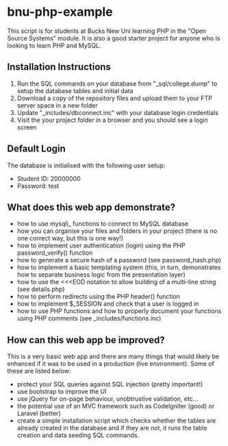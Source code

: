 # bnu-php-example

This script is for students at Bucks New Uni learning PHP in the "Open Source Systems" module. It is also a good starter project for anyone who is looking to learn PHP and MySQL.

## Installation Instructions

1. Run the SQL commands on your database from "_sql/college.dump" to setup the database tables and initial data
2. Download a copy of the repository files and upload them to your FTP server space in a new folder
3. Update "_includes/dbconnect.inc" with your database login credentials
4. Visit the your project folder in a browser and you should see a login screen

## Default Login

The database is initialised with the following user setup:

- Student ID: 20000000
- Password: test

## What does this web app demonstrate?

- how to use mysqli_ functions to connect to MySQL database
- how you can organise your files and folders in your project (there is no one correct way, but this is one way!)
- how to implement user authentication (login) using the PHP password_verify() function
- how to generate a secure hash of a password (see password_hash.php)
- how to implement a basic templating system (this, in turn, demonstrates how to separate business logic from the presentation layer)
- how to use the \<\<\<EOD notation to allow building of a multi-line string (see details.php)
- how to perform redirects using the PHP header() function
- how to implement $_SESSION and check that a user is logged in
- how to use PHP functions and how to properly document your functions using PHP comments (see _includes/functions.inc)

## How can this web app be improved?

This is a very basic web app and there are many things that would likely be enhanced if it was to be used in a production (live environment). Some of these are listed below:

- protect your SQL queries against SQL injection (pretty important!)
- use bootstrap to improve the UI
- use jQuery for on-page behaviour, unobtrustive validation, etc...
- the potential use of an MVC framework such as CodeIgniter (good) or Laravel (better)
- create a simple installation script which checks whether the tables are already created in the database and if they are not, it runs the table creation and data seeding SQL commands.
